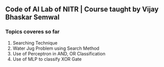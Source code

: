 ## Code of AI Lab of NITR | Course taught by Vijay Bhaskar Semwal 

### Topics coveres so far
1. Searching Technique
1. Water Jug Problem using Search Method
1. Use of Perceptron in AND, OR Classification
1. Use of MLP to classify XOR Gate
